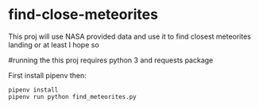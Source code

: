 # find-close-meteorites
This proj will use NASA provided data and use it to find closest meteorites landing or at least I hope so

#running the
this proj requires python 3 and requests package

First install pipenv then:
```
pipenv install
pipenv run python find_meteorites.py

```
